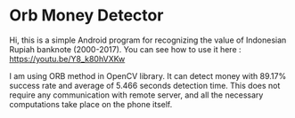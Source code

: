 # Orb Money Detector

Hi, this is a simple Android program for recognizing the value of Indonesian Rupiah banknote (2000-2017). You can see how to use it here : https://youtu.be/Y8_k80hVXKw

I am using ORB method in OpenCV library. It can detect money with 89.17% success rate and average of 5.466 seconds detection time. This does not require any communication with remote server, and all the necessary computations take place on the phone itself.


